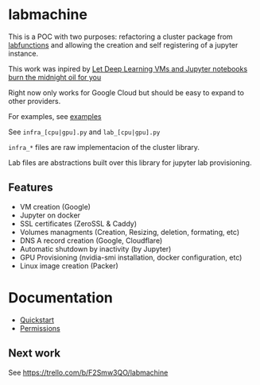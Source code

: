 # labmachine

This is a POC with two purposes: refactoring a cluster package from [labfunctions](github.com/labfunctions/labfunctions) and allowing the creation and self registering of a jupyter instance.

This work was inpired by [Let Deep Learning VMs and Jupyter notebooks burn the midnight oil for you](https://cloud.google.com/blog/products/ai-machine-learning/let-deep-learning-vms-and-jupyter-notebooks-to-burn-the-midnight-oil-for-you-robust-and-automated-training-with-papermill)

Right now only works for Google Cloud but should be easy to expand to other providers. 


For examples, see [examples](examples/)

See `infra_[cpu|gpu].py` and `lab_[cpu|gpu].py`

`infra_*` files are raw implementacion of the cluster library.

Lab files are abstractions built over this library for jupyter lab provisioning.

## Features

- VM creation (Google)
- Jupyter on docker
- SSL certificates (ZeroSSL & Caddy)
- Volumes managments (Creation, Resizing, deletion, formating, etc)
- DNS A record creation (Google, Cloudflare)
- Automatic shutdown by inactivity (by Jupyter)
- GPU Provisioning (nvidia-smi installation, docker configuration, etc)
- Linux image creation (Packer)

# Documentation

- [Quickstart](docs/quickstart.md)
- [Permissions](docs/permissions.md)


## Next work

See https://trello.com/b/F2Smw3QO/labmachine

